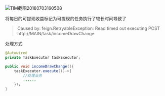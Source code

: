 ![TIM截图20180703160508](D:\webresource\images\microservice\spring-cloud\TIM截图20180703160508.png)

将每日的可提现收益标记为可提现的任务执行了较长时间导致了

> Caused by: feign.RetryableException: Read timed out executing POST http://MAIN/task/incomeDrawChange

处理方式

```java
@Autowired
private TaskExecutor taskExecutor;

public void incomeDrawChange(){
    taskExecutor.execute(()->{
        //处理业务
        ......
    });
}
```